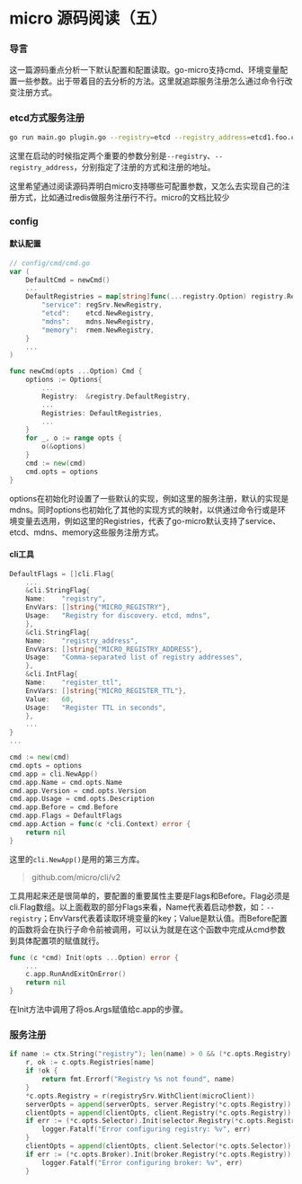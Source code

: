 # micro 源码阅读（五）

### 导言

这一篇源码重点分析一下默认配置和配置读取。go-micro支持cmd、环境变量配置一些参数。出于带着目的去分析的方法。这里就追踪服务注册怎么通过命令行改变注册方式。

### etcd方式服务注册


```sh
go run main.go plugin.go --registry=etcd --registry_address=etcd1.foo.com:2379,etcd2.foo.com:2379,etcd3.foo.com:2379
```

这里在启动的时候指定两个重要的参数分别是`--registry`、`--registry_address`，分别指定了注册的方式和注册的地址。

这里希望通过阅读源码弄明白micro支持哪些可配置参数，又怎么去实现自己的注册方式，比如通过redis做服务注册行不行。micro的文档比较少

### config

#### 默认配置

```go
// config/cmd/cmd.go
var (
    DefaultCmd = newCmd()
    ...
    DefaultRegistries = map[string]func(...registry.Option) registry.Registry{
        "service": regSrv.NewRegistry,
        "etcd":    etcd.NewRegistry,
        "mdns":    mdns.NewRegistry,
        "memory":  rmem.NewRegistry,
    }
    ...
)

func newCmd(opts ...Option) Cmd {
    options := Options{
        ...
        Registry:  &registry.DefaultRegistry,
        ...
        Registries: DefaultRegistries,
        ...
    }
    for _, o := range opts {
		o(&options)
	}
    cmd := new(cmd)
    cmd.opts = options
}

```

options在初始化时设置了一些默认的实现，例如这里的服务注册，默认的实现是mdns。同时options也初始化了其他的实现方式的映射，以供通过命令行或是环境变量去选用，例如这里的Registries，代表了go-micro默认支持了service、etcd、mdns、memory这些服务注册方式。

#### cli工具

```go
DefaultFlags = []cli.Flag{
    ...
    &cli.StringFlag{
	Name:    "registry",
	EnvVars: []string{"MICRO_REGISTRY"},
	Usage:   "Registry for discovery. etcd, mdns",
    },
    &cli.StringFlag{
	Name:    "registry_address",
	EnvVars: []string{"MICRO_REGISTRY_ADDRESS"},
	Usage:   "Comma-separated list of registry addresses",
    },
    &cli.IntFlag{
	Name:    "register_ttl",
	EnvVars: []string{"MICRO_REGISTER_TTL"},
	Value:   60,
	Usage:   "Register TTL in seconds",
    },
    ...
}
...

cmd := new(cmd)
cmd.opts = options
cmd.app = cli.NewApp()
cmd.app.Name = cmd.opts.Name
cmd.app.Version = cmd.opts.Version
cmd.app.Usage = cmd.opts.Description
cmd.app.Before = cmd.Before
cmd.app.Flags = DefaultFlags
cmd.app.Action = func(c *cli.Context) error {
	return nil
}
```

这里的`cli.NewApp()`是用的第三方库。

> github.com/micro/cli/v2

工具用起来还是很简单的，要配置的重要属性主要是Flags和Before。Flag必须是cli.Flag数组。以上面截取的部分Flags来看，Name代表着启动参数，如：`--registry`；EnvVars代表着读取环境变量的key；Value是默认值。而Before配置的函数将会在执行子命令前被调用，可以认为就是在这个函数中完成从cmd参数到具体配置项的赋值就行。

```go
func (c *cmd) Init(opts ...Option) error {
    ...
	c.app.RunAndExitOnError()
	return nil
}
```
在Init方法中调用了将os.Args赋值给c.app的步骤。

### 服务注册

```go
if name := ctx.String("registry"); len(name) > 0 && (*c.opts.Registry).String() != name {
	r, ok := c.opts.Registries[name]
	if !ok {
		return fmt.Errorf("Registry %s not found", name)
	}
	*c.opts.Registry = r(registrySrv.WithClient(microClient))
	serverOpts = append(serverOpts, server.Registry(*c.opts.Registry))
	clientOpts = append(clientOpts, client.Registry(*c.opts.Registry))
	if err := (*c.opts.Selector).Init(selector.Registry(*c.opts.Registry)); err != nil {
		logger.Fatalf("Error configuring registry: %v", err)
	}
	clientOpts = append(clientOpts, client.Selector(*c.opts.Selector))
	if err := (*c.opts.Broker).Init(broker.Registry(*c.opts.Registry)); err != nil {
		logger.Fatalf("Error configuring broker: %v", err)
	}

```




